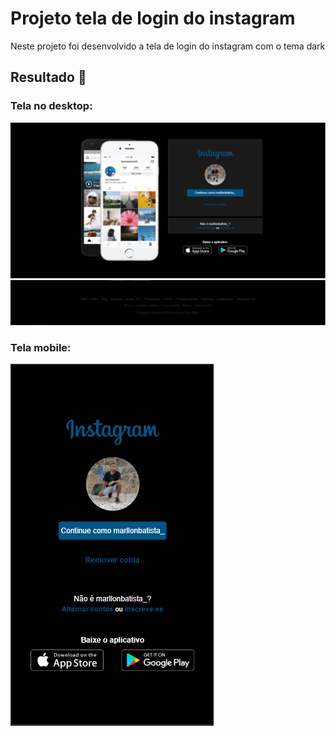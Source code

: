 # Projeto tela de login do instagram
 Neste projeto foi desenvolvido a tela de login do instagram com o tema dark
## Resultado 👀
### Tela no desktop:
<img src="./img/1.png">
<img src="./img/2.png">
<h3> Tela mobile:</h3>
<img src="./img/3.png">
